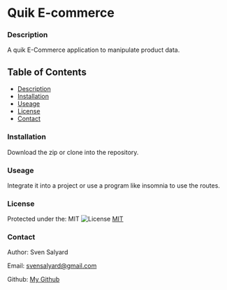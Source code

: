 # Quik E-commerce

### Description

A quik E-Commerce application to manipulate product data.

## Table of Contents

- [Description](#description)
- [Installation](#installation)
- [Useage](#useage)
- [License](#license)
- [Contact](#Contact)

### Installation

Download the zip or clone into the repository.

### Useage

Integrate it into a project or use a program like insomnia to use the routes.

### License

Protected under the: MIT ![License](https://img.shields.io/badge/License-MIT-yellow.svg) [MIT](https://opensource.org/licenses/MIT)

### Contact

Author: Sven Salyard

Email: svensalyard@gmail.com

Github: [My Github](https://github.com/svensalyard)
